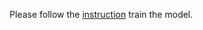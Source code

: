 Please follow the [instruction](https://github.com/leeyeehoo/SiamVGG/tree/master/train) train the model.
